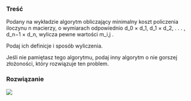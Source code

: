 ### Treść
Podany na wykładzie algorytm obliczający minimalny koszt policzenia iloczynu n macierzy, o
wymiarach odpowiednio d_0 × d_1, d_1 × d_2, . . . , d_n−1 × d_n, wylicza pewne wartości m_i,j . 

Podaj ich definicje i sposób wyliczenia. 

Jeśli nie pamiętasz tego algorytmu, podaj inny algorytm o nie gorszej złożoności, który
rozwiązuje ten problem.

### Rozwiązanie
![](https://i.imgur.com/cJi09hE.png)
